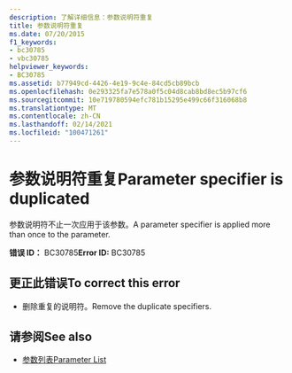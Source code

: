 ```yaml
---
description: 了解详细信息：参数说明符重复
title: 参数说明符重复
ms.date: 07/20/2015
f1_keywords:
- bc30785
- vbc30785
helpviewer_keywords:
- BC30785
ms.assetid: b77949cd-4426-4e19-9c4e-84cd5cb89bcb
ms.openlocfilehash: 0e293325fa7e578a0f5c04d8cab8bd8ec5b97cf6
ms.sourcegitcommit: 10e719780594efc781b15295e499c66f316068b8
ms.translationtype: MT
ms.contentlocale: zh-CN
ms.lasthandoff: 02/14/2021
ms.locfileid: "100471261"
---
```

# <a name="parameter-specifier-is-duplicated"></a><span data-ttu-id="5a81c-103">参数说明符重复</span><span class="sxs-lookup"><span data-stu-id="5a81c-103">Parameter specifier is duplicated</span></span>

<span data-ttu-id="5a81c-104">参数说明符不止一次应用于该参数。</span><span class="sxs-lookup"><span data-stu-id="5a81c-104">A parameter specifier is applied more than once to the parameter.</span></span>  
  
 <span data-ttu-id="5a81c-105">**错误 ID：** BC30785</span><span class="sxs-lookup"><span data-stu-id="5a81c-105">**Error ID:** BC30785</span></span>  
  
## <a name="to-correct-this-error"></a><span data-ttu-id="5a81c-106">更正此错误</span><span class="sxs-lookup"><span data-stu-id="5a81c-106">To correct this error</span></span>  
  
- <span data-ttu-id="5a81c-107">删除重复的说明符。</span><span class="sxs-lookup"><span data-stu-id="5a81c-107">Remove the duplicate specifiers.</span></span>  
  
## <a name="see-also"></a><span data-ttu-id="5a81c-108">请参阅</span><span class="sxs-lookup"><span data-stu-id="5a81c-108">See also</span></span>

- [<span data-ttu-id="5a81c-109">参数列表</span><span class="sxs-lookup"><span data-stu-id="5a81c-109">Parameter List</span></span>](../language-reference/statements/parameter-list.md)
